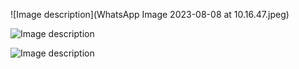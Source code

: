 
![Image description](WhatsApp Image 2023-08-08 at 10.16.47.jpeg)

![Image description](carré-insta-1080x1114-vlogo.jpg)


![Image description](Banner-851x315-vlogo.jpg)

